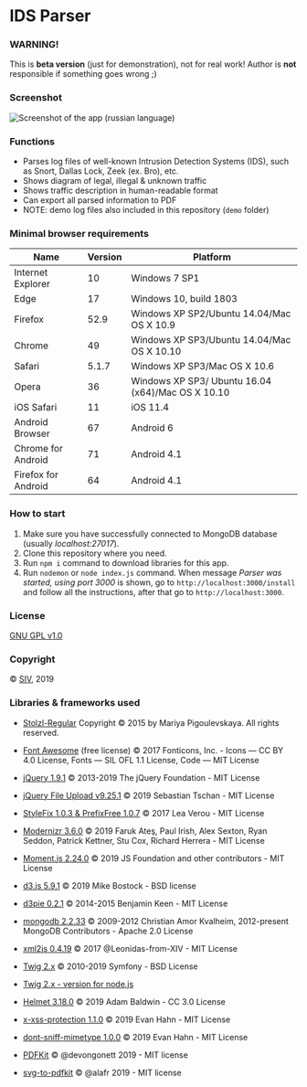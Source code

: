 # IDS Parser

### WARNING!

This is **beta version** (just for demonstration), not for real work! Author is **not** responsible if something goes wrong ;)

### Screenshot

![Screenshot of the app (russian language)](https://i.imgur.com/0GTDabN.png "in russian")

### Functions

- Parses log files of well-known Intrusion Detection Systems (IDS), such as Snort, Dallas Lock, Zeek (ex. Bro), etc.
- Shows diagram of legal, illegal & unknown traffic
- Shows traffic description in human-readable format
- Can export all parsed information to PDF
- NOTE: demo log files also included in this repository (`demo` folder)

### Minimal browser requirements

| Name        | Version           | Platform  |
| ------------- |-------------| ---------------|
| Internet Explorer | 10        | Windows 7 SP1 |
| Edge              | 17        | Windows 10, build 1803 |
| Firefox           | 52.9      | Windows XP SP2/Ubuntu 14.04/Mac OS X 10.9 |
| Chrome            | 49        | Windows XP SP3/Ubuntu 14.04/Mac OS X 10.10 |
| Safari            | 5.1.7     | Windows XP SP3/Mac OS X 10.6 |
| Opera             | 36        | Windows XP SP3/ Ubuntu 16.04 (x64)/Mac OS X 10.10 |
| iOS Safari        | 11        | iOS 11.4 |
| Android Browser   | 67        | Android 6 |
| Chrome for Android | 71       | Android 4.1 |
| Firefox for Android | 64      | Android 4.1 |

### How to start

1. Make sure you have successfully connected to MongoDB database (usually *localhost:27017*).
2. Clone this repository where you need.
3. Run `npm i` command to download libraries for this app.
4. Run `nodemon` or `node index.js` command. When message *Parser was started, using port 3000* is shown, go to `http://localhost:3000/install` and follow all the instructions, after that go to `http://localhost:3000`.

### License

[GNU GPL v1.0](https://www.gnu.org/licenses/old-licenses/gpl-1.0.en.html)

### Copyright

&copy; [SIV](https://www.facebook.com/thesiv95), 2019

### Libraries & frameworks used

- [Stolzl-Regular](https://fonts.adobe.com/fonts/stolzl) Copyright &copy; 2015 by Mariya Pigoulevskaya. All rights reserved.

- [Font Awesome](https://fontawesome.com) (free license) &copy; 2017 Fonticons, Inc. - Icons — CC BY 4.0 License, Fonts — SIL OFL 1.1 License, Code — MIT License
- [jQuery 1.9.1](https://code.jquery.com/jquery/) &copy; 2013-2019 The jQuery Foundation - MIT License
- [jQuery File Upload v9.25.1](https://blueimp.github.io/jQuery-File-Upload/) &copy; 2019 Sebastian Tschan - MIT License
- [StyleFix 1.0.3 & PrefixFree 1.0.7](https://leaverou.github.io/prefixfree/) &copy; 2017 Lea Verou - MIT License
- [Modernizr 3.6.0](https://modernizr.com) &copy; 2019 Faruk Ateş, Paul Irish, Alex Sexton, Ryan Seddon, Patrick Kettner, Stu Cox, Richard Herrera - MIT License
- [Moment.js 2.24.0](https://momentjs.com) &copy; 2019 JS Foundation and other contributors - MIT License
- [d3.js 5.9.1](https://d3js.org) &copy; 2019 Mike Bostock - BSD license
- [d3pie 0.2.1](http://d3pie.org) &copy; 2014-2015 Benjamin Keen - MIT License
- [mongodb 2.2.33](https://mongodb.github.io/node-mongodb-native/2.2/) &copy; 2009-2012 Christian Amor Kvalheim, 2012-present MongoDB Contributors - Apache 2.0 License
- [xml2js 0.4.19](https://www.npmjs.com/package/xml2js) &copy; 2017 @Leonidas-from-XIV - MIT License
- [Twig 2.x](https://twig.symfony.com) &copy; 2010-2019 Symfony - BSD License
- [Twig 2.x - version for node.js](https://www.npmjs.com/package/twig)
- [Helmet 3.18.0](https://helmetjs.github.io) &copy; 2019 Adam Baldwin - CC 3.0 License
- [x-xss-protection 1.1.0](https://www.npmjs.com/package/x-xss-protection) &copy; 2019 Evan Hahn - MIT License
- [dont-sniff-mimetype 1.0.0](https://www.npmjs.com/package/dont-sniff-mimetype) &copy; 2019 Evan Hahn - MIT License
- [PDFKit](http://pdfkit.org/) &copy; @devongonett 2019 - MIT license
- [svg-to-pdfkit](https://github.com/alafr/SVG-to-PDFKit) &copy; @alafr 2019 - MIT license